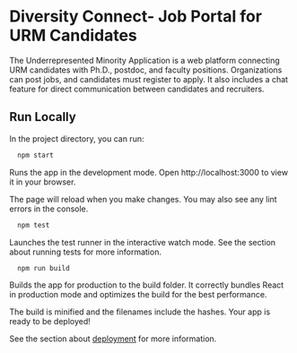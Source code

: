 
# Diversity Connect- Job Portal for URM Candidates
The Underrepresented Minority Application is a web platform connecting URM candidates with Ph.D., postdoc, and faculty positions. Organizations can post jobs, and candidates must register to apply. It also includes a chat feature for direct communication between candidates and recruiters.




## Run Locally

In the project directory, you can run:

```bash
  npm start
```
Runs the app in the development mode.
Open http://localhost:3000 to view it in your browser.

The page will reload when you make changes.
You may also see any lint errors in the console.

```bash
  npm test
```
Launches the test runner in the interactive watch mode.
See the section about running tests for more information.

```bash
  npm run build
```

Builds the app for production to the build folder.
It correctly bundles React in production mode and optimizes the build for the best performance.

The build is minified and the filenames include the hashes.
Your app is ready to be deployed!

See the section about [deployment](https://create-react-app.dev/docs/deployment/) for more information.




